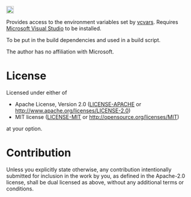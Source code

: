 [<img alt="crates.io" src="https://img.shields.io/crates/v/vcvars.svg?style=for-the-badge&color=fc8d62&logo=rust" height="20">](https://crates.io/crates/vcvars)

Provides access to the environment variables set by [vcvars](https://learn.microsoft.com/en-us/cpp/build/building-on-the-command-line#use-the-developer-tools-in-an-existing-command-window). Requires [Microsoft Visual Studio](https://visualstudio.microsoft.com/) to be installed.

To be put in the build dependencies and used in a build script.

The author has no affiliation with Microsoft.

# License

Licensed under either of

* Apache License, Version 2.0
  ([LICENSE-APACHE](LICENSE-APACHE) or http://www.apache.org/licenses/LICENSE-2.0)
* MIT license
  ([LICENSE-MIT](LICENSE-MIT) or http://opensource.org/licenses/MIT)

at your option.

# Contribution

Unless you explicitly state otherwise, any contribution intentionally submitted for inclusion in the work by you, as defined in the Apache-2.0 license, shall be dual licensed as above, without any additional terms or conditions.

